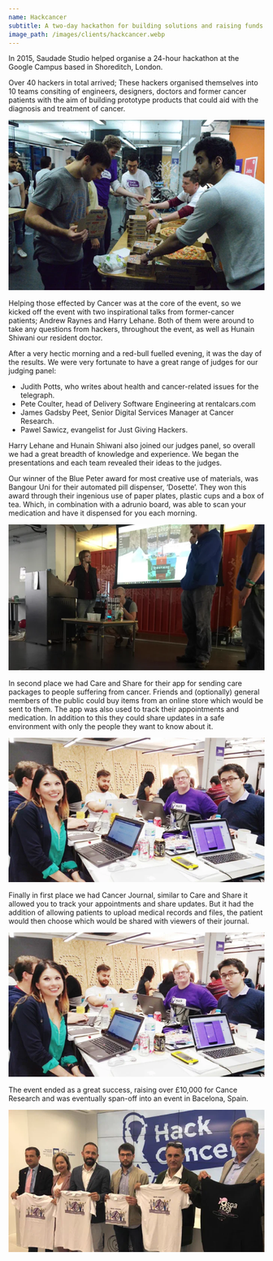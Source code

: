 ```yaml
---
name: Hackcancer
subtitle: A two-day hackathon for building solutions and raising funds to fight cancer
image_path: /images/clients/hackcancer.webp
---
```


In 2015, Saudade Studio helped organise a 24-hour hackathon at the Google Campus based in Shoreditch, London.

Over 40 hackers in total arrived; These hackers organised themselves into 10 teams consiting of engineers, designers, doctors and former cancer patients with the aim of building prototype products that could aid with the diagnosis and treatment of cancer. 

![Hackers help themselves to some pizza](/images/hackcancer/1.webp)

Helping those effected by Cancer was at the core of the event, so we kicked off the event with two inspirational talks from former-cancer patients; Andrew Raynes and Harry Lehane. Both of them were around to take any questions from hackers, throughout the event, as well as Hunain Shiwani our resident doctor.

After a very hectic morning and a red-bull fuelled evening, it was the day of the results. We were very fortunate to have a great range of judges for our judging panel:

- Judith Potts, who writes about health and cancer-related issues for the telegraph.
- Pete Coulter, head of Delivery Software Engineering at rentalcars.com
- James Gadsby Peet, Senior Digital Services Manager at Cancer Research.
- Pawel Sawicz, evangelist for Just Giving Hackers.

Harry Lehane and Hunain Shiwani also joined our judges panel, so overall we had a great breadth of knowledge and experience. We began the presentations and each team revealed their ideas to the judges.

Our winner of the Blue Peter award for most creative use of materials, was Bangour Uni for their automated pill dispenser, ‘Dosette’. They won this award through their ingenious use of paper plates, plastic cups and a box of tea. Which, in combination with a adrunio board, was able to scan your medication and have it dispensed for you each morning.

![Dosette present their project](/images/hackcancer/2.webp)

In second place we had Care and Share for their app for sending care packages to people suffering from cancer. Friends and (optionally) general members of the public could buy items from an online store which would be sent to them. The app was also used to track their appointments and medication. In addition to this they could share updates in a safe environment with only the people they want to know about it.

![The Care and Share team present their project](/images/hackcancer/3.webp)

Finally in first place we had Cancer Journal, similar to Care and Share it allowed you to track your appointments and share updates. But it had the addition of allowing patients to upload medical records and files, the patient would then choose which would be shared with viewers of their journal.

![The Cancer Journal team](/images/hackcancer/3.webp)

The event ended as a great success, raising over £10,000 for Cance Research and was eventually span-off into an event in Bacelona, Spain.

![The Hack cancer spain team](/images/hackcancer/5.webp)